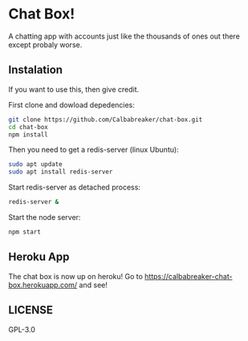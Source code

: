 # Chat Box!

A chatting app with accounts just like the thousands of ones out there except probaly worse.

## Instalation

If you want to use this, then give credit.

First clone and dowload depedencies:

```sh
git clone https://github.com/Calbabreaker/chat-box.git
cd chat-box
npm install
```

Then you need to get a redis-server (linux Ubuntu):

```sh
sudo apt update
sudo apt install redis-server
```

Start redis-server as detached process:

```sh
redis-server &
```

Start the node server:

```sh
npm start
```

## Heroku App

The chat box is now up on heroku! Go to https://calbabreaker-chat-box.herokuapp.com/ and see!

## LICENSE

GPL-3.0
